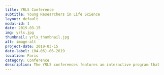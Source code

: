 ```yaml
---
title: YRLS Conference
subtitle: Young Researchers in Life Science
layout: default
modal-id: 1
date: 2019-03-15
img: yrls.jpg
thumbnail: yrls_thumbnail.jpg
alt: image-alt
project-date: 2019-03-15
date-label: (04-06)-06-2019
location: Paris
category: Conference
description: The YRLS conferences features an interactive program that includes posters, talks, round tables and workshops to allow young researchers to present their ongoing work, learn from experts, actively engage in discussions with their peers and invited speakers, share their experience, exchange ideas and build new collaborations. Each year, we welcome around 200 attendees from different countries with different scientific backgrounds.
---
```

